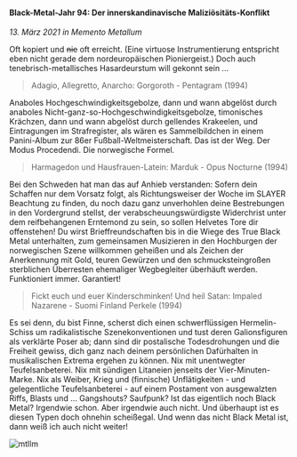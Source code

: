 #### Black-Metal-Jahr 94: Der innerskandinavische Maliziösitäts-Konflikt

_13. März 2021 in Memento Metallum_

Oft kopiert und ~~nie~~ oft erreicht. (Eine virtuose Instrumentierung entspricht eben nicht gerade dem nordeuropäischen Pioniergeist.) Doch auch tenebrisch-metallisches Hasardeurstum will gekonnt sein ...

> Adagio, Allegretto, Anarcho: Gorgoroth - Pentagram (1994)

Anaboles Hochgeschwindigkeitsgebolze, dann und wann abgelöst durch anaboles Nicht-ganz-so-Hochgeschwindigkeitsgebolze, timonisches Krächzen, dann und wann abgelöst durch gellendes Krakeelen, und Eintragungen im Strafregister, als wären es Sammelbildchen in einem Panini-Album zur 86er Fußball-Weltmeisterschaft. Das ist der Weg. Der Modus Procedendi. Die norwegische Formel.

> Har­ma­ge­don und Hausfrauen-Latein: Marduk - Opus Nocturne (1994)

Bei den Schweden hat man das auf Anhieb verstanden: Sofern dein Schaffen nur dem Vorsatz folgt, als Richtungsweiser der Woche im SLAYER Beachtung zu finden, du noch dazu ganz unverhohlen deine Bestrebungen in den Vordergrund stellst, der verabscheuungswürdigste Widerchrist unter dem reifbehangenen Erntemond zu sein, so sollen Helvetes Tore dir offenstehen! Du wirst Brieffreundschaften bis in die Wiege des True Black Metal unterhalten, zum gemeinsamen Musizieren in den Hochburgen der norwegischen Szene willkommen geheißen und als Zeichen der Anerkennung mit Gold, teuren Gewürzen und den schmucksteingroßen sterblichen Überresten ehemaliger Wegbegleiter überhäuft werden. Funktioniert immer. Garantiert!

> Fickt euch und euer Kinderschminken! Und heil Satan: Impaled Nazarene - Suomi Finland Perkele (1994)

Es sei denn, du bist Finne, scherst dich einen schwerflüssigen Hermelin-Schiss um radikalistische Szenekonventionen und tust deren Galionsfiguren als verklärte Poser ab; dann sind dir postalische Todesdrohungen und die Freiheit gewiss, dich ganz nach deinem persönlichen Dafürhalten in musikalischen Extrema ergehen zu können. Nix mit unentwegter Teufelsanbeterei. Nix mit sündigen Litaneien jenseits der Vier-Minuten-Marke. Nix als Weiber, Krieg und (finnische) Unflätigkeiten - und gelegentliche Teufelsanbeterei - auf einem Postament von ausgewalzten Riffs, Blasts und ... Gangshouts? Saufpunk? Ist das eigentlich noch Black Metal? Irgendwie schon. Aber irgendwie auch nicht. Und überhaupt ist es diesen Typen doch ohnehin scheiß­egal. Und wenn das nicht Black Metal ist, dann weiß ich auch nicht weiter!

![mtllm](https://rtrkrt.4lima.de/mtllm.png)
